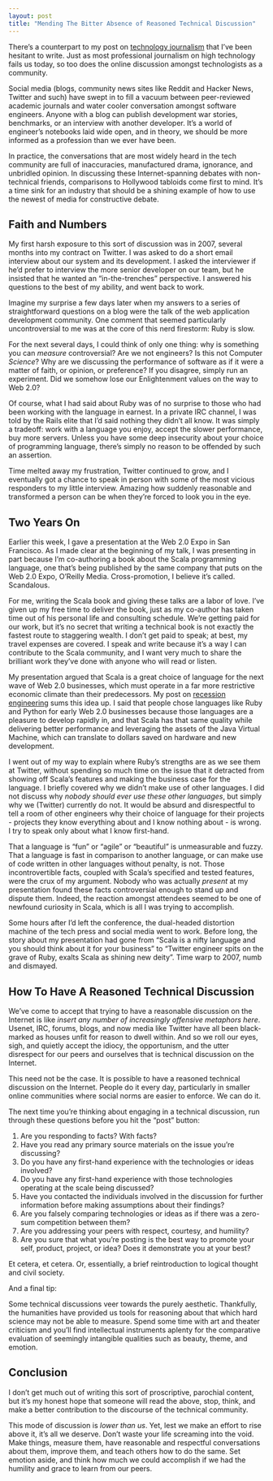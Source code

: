 ```yaml
---
layout: post
title: "Mending The Bitter Absence of Reasoned Technical Discussion"
---
```





There’s a counterpart to my post on [technology journalism](http://al3x.net/2009/03/03/towards-better-technology-journalism.html) that I’ve been hesitant to write. Just as most professional journalism on high technology fails us today, so too does the online discussion amongst technologists as a community.

Social media (blogs, community news sites like Reddit and Hacker News, Twitter and such) have swept in to fill a vacuum between peer-reviewed academic journals and water cooler conversation amongst software engineers. Anyone with a blog can publish development war stories, benchmarks, or an interview with another developer. It’s a world of engineer’s notebooks laid wide open, and in theory, we should be more informed as a profession than we ever have been.

In practice, the conversations that are most widely heard in the tech community are full of inaccuracies, manufactured drama, ignorance, and unbridled opinion. In discussing these Internet-spanning debates with non-technical friends, comparisons to Hollywood tabloids come first to mind. It’s a time sink for an industry that should be a shining example of how to use the newest of media for constructive debate.

Faith and Numbers
-----------------

My first harsh exposure to this sort of discussion was in 2007, several months into my contract on Twitter. I was asked to do a short email interview about our system and its development. I asked the interviewer if he’d prefer to interview the more senior developer on our team, but he insisted that he wanted an “in-the-trenches” perspective. I answered his questions to the best of my ability, and went back to work.

Imagine my surprise a few days later when my answers to a series of straightforward questions on a blog were the talk of the web application development community. One comment that seemed particularly uncontroversial to me was at the core of this nerd firestorm: Ruby is slow.

For the next several days, I could think of only one thing: why is something you can *measure* controversial? Are we not engineers? Is this not Computer *Science*? Why are we discussing the performance of software as if it were a matter of faith, or opinion, or preference? If you disagree, simply run an experiment. Did we somehow lose our Enlightenment values on the way to Web 2.0?

Of course, what I had said about Ruby was of no surprise to those who had been working with the language in earnest. In a private IRC channel, I was told by the Rails elite that I’d said nothing they didn’t all know. It was simply a tradeoff: work with a language you enjoy, accept the slower performance, buy more servers. Unless you have some deep insecurity about your choice of programming language, there’s simply no reason to be offended by such an assertion.

Time melted away my frustration, Twitter continued to grow, and I eventually got a chance to speak in person with some of the most vicious responders to my little interview. Amazing how suddenly reasonable and transformed a person can be when they’re forced to look you in the eye.

Two Years On
------------

Earlier this week, I gave a presentation at the Web 2.0 Expo in San Francisco. As I made clear at the beginning of my talk, I was presenting in part because I’m co-authoring a book about the Scala programming language, one that’s being published by the same company that puts on the Web 2.0 Expo, O’Reilly Media. Cross-promotion, I believe it’s called. Scandalous.

For me, writing the Scala book and giving these talks are a labor of love. I’ve given up my free time to deliver the book, just as my co-author has taken time out of his personal life and consulting schedule. We’re getting paid for our work, but it’s no secret that writing a technical book is not exactly the fastest route to staggering wealth. I don’t get paid to speak; at best, my travel expenses are covered. I speak and write because it’s a way I can contribute to the Scala community, and I want very much to share the brilliant work they’ve done with anyone who will read or listen.

My presentation argued that Scala is a great choice of language for the next wave of Web 2.0 businesses, which must operate in a far more restrictive economic climate than their predecessors. My post on [recession engineering](http://al3x.net/2008/12/04/recession-engineering.html) sums this idea up. I said that people chose languages like Ruby and Python for early Web 2.0 businesses because those languages are a pleasure to develop rapidly in, and that Scala has that same quality while delivering better performance and leveraging the assets of the Java Virtual Machine, which can translate to dollars saved on hardware and new development.

I went out of my way to explain where Ruby’s strengths are as we see them at Twitter, without spending so much time on the issue that it detracted from showing off Scala’s features and making the business case for the language. I briefly covered why we didn’t make use of other languages. I did not discuss why *nobody should ever use these other languages*, but simply why we (Twitter) currently do not. It would be absurd and disrespectful to tell a room of other engineers why their choice of language for their projects - projects they know everything about and I know nothing about - is wrong. I try to speak only about what I know first-hand.

That a language is “fun” or “agile” or “beautiful” is unmeasurable and fuzzy. That a language is fast in comparison to another language, or can make use of code written in other languages without penalty, is not. Those incontrovertible facts, coupled with Scala’s specified and tested features, were the crux of my argument. Nobody who was actually *present* at my presentation found these facts controversial enough to stand up and dispute them. Indeed, the reaction amongst attendees seemed to be one of newfound curiosity in Scala, which is all I was trying to accomplish.

Some hours after I’d left the conference, the dual-headed distortion machine of the tech press and social media went to work. Before long, the story about my presentation had gone from “Scala is a nifty language and you should think about it for your business” to “Twitter engineer spits on the grave of Ruby, exalts Scala as shining new deity”. Time warp to 2007, numb and dismayed.

How To Have A Reasoned Technical Discussion
-------------------------------------------

We’ve come to accept that trying to have a reasonable discussion on the Internet is like *insert any number of increasingly offensive metaphors here*. Usenet, IRC, forums, blogs, and now media like Twitter have all been black-marked as houses unfit for reason to dwell within. And so we roll our eyes, sigh, and quietly accept the idiocy, the opportunism, and the utter disrespect for our peers and ourselves that is technical discussion on the Internet.

This need not be the case. It is possible to have a reasoned technical discussion on the Internet. People do it every day, particularly in smaller online communities where social norms are easier to enforce. We can do it.

The next time you’re thinking about engaging in a technical discussion, run through these questions before you hit the “post” button:

1.  Are you responding to facts? With facts?
2.  Have you read any primary source materials on the issue you’re discussing?
3.  Do you have any first-hand experience with the technologies or ideas involved?
4.  Do you have any first-hand experience with those technologies operating at the scale being discussed?
5.  Have you contacted the individuals involved in the discussion for further information before making assumptions about their findings?
6.  Are you falsely comparing technologies or ideas as if there was a zero-sum competition between them?
7.  Are you addressing your peers with respect, courtesy, and humility?
8.  Are you sure that what you’re posting is the best way to promote your self, product, project, or idea? Does it demonstrate you at your best?

Et cetera, et cetera. Or, essentially, a brief reintroduction to logical thought and civil society.

And a final tip:

Some technical discussions veer towards the purely aesthetic. Thankfully, the humanities have provided us tools for reasoning about that which hard science may not be able to measure. Spend some time with art and theater criticism and you’ll find intellectual instruments aplenty for the comparative evaluation of seemingly intangible qualities such as beauty, theme, and emotion.

Conclusion
----------

I don’t get much out of writing this sort of proscriptive, parochial content, but it’s my honest hope that someone will read the above, stop, think, and make a better contribution to the discourse of the technical community.

This mode of discussion is *lower than us*. Yet, lest we make an effort to rise above it, it’s all we deserve. Don’t waste your life screaming into the void. Make things, measure them, have reasonable and respectful conversations about them, improve them, and teach others how to do the same. Set emotion aside, and think how much we could accomplish if we had the humility and grace to learn from our peers.
